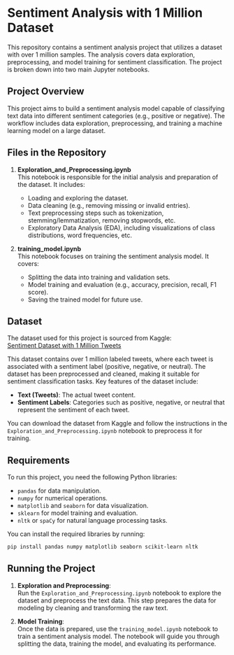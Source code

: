 # Sentiment Analysis with 1 Million Dataset

This repository contains a sentiment analysis project that utilizes a dataset with over 1 million samples. The analysis covers data exploration, preprocessing, and model training for sentiment classification. The project is broken down into two main Jupyter notebooks.

## Project Overview

This project aims to build a sentiment analysis model capable of classifying text data into different sentiment categories (e.g., positive or negative). The workflow includes data exploration, preprocessing, and training a machine learning model on a large dataset.

## Files in the Repository

1. **Exploration_and_Preprocessing.ipynb**  
   This notebook is responsible for the initial analysis and preparation of the dataset. It includes:
   - Loading and exploring the dataset.
   - Data cleaning (e.g., removing missing or invalid entries).
   - Text preprocessing steps such as tokenization, stemming/lemmatization, removing stopwords, etc.
   - Exploratory Data Analysis (EDA), including visualizations of class distributions, word frequencies, etc.

2. **training_model.ipynb**  
   This notebook focuses on training the sentiment analysis model. It covers:
   - Splitting the data into training and validation sets.
   - Model training and evaluation (e.g., accuracy, precision, recall, F1 score).
   - Saving the trained model for future use.

## Dataset

The dataset used for this project is sourced from Kaggle:  
[Sentiment Dataset with 1 Million Tweets](https://www.kaggle.com/datasets/tariqsays/sentiment-dataset-with-1-million-tweets)

This dataset contains over 1 million labeled tweets, where each tweet is associated with a sentiment label (positive, negative, or neutral). The dataset has been preprocessed and cleaned, making it suitable for sentiment classification tasks. Key features of the dataset include:
- **Text (Tweets)**: The actual tweet content.
- **Sentiment Labels**: Categories such as positive, negative, or neutral that represent the sentiment of each tweet.

You can download the dataset from Kaggle and follow the instructions in the `Exploration_and_Preprocessing.ipynb` notebook to preprocess it for training.

## Requirements

To run this project, you need the following Python libraries:
- `pandas` for data manipulation.
- `numpy` for numerical operations.
- `matplotlib` and `seaborn` for data visualization.
- `sklearn` for model training and evaluation.
- `nltk` or `spaCy` for natural language processing tasks.

You can install the required libraries by running:

```bash
pip install pandas numpy matplotlib seaborn scikit-learn nltk
```

## Running the Project

1. **Exploration and Preprocessing**:  
   Run the `Exploration_and_Preprocessing.ipynb` notebook to explore the dataset and preprocess the text data. This step prepares the data for modeling by cleaning and transforming the raw text.

2. **Model Training**:  
   Once the data is prepared, use the `training_model.ipynb` notebook to train a sentiment analysis model. The notebook will guide you through splitting the data, training the model, and evaluating its performance.
